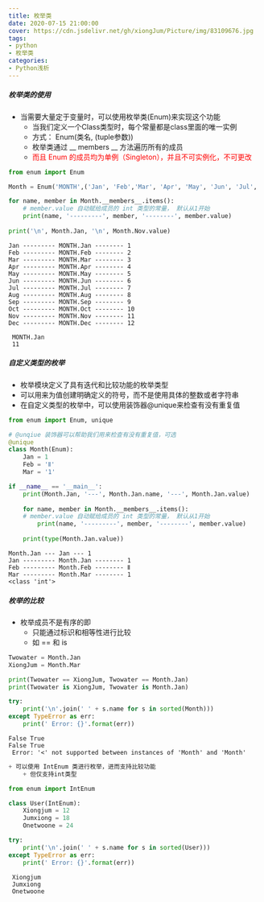 ```yaml
---
title: 枚举类
date: 2020-07-15 21:00:00
cover: https://cdn.jsdelivr.net/gh/xiongJum/Picture/img/83109676.jpg 
tags:
- python
- 枚举类
categories: 
- Python浅析
---
```


##### 枚举类的使用

+ 当需要大量定于变量时，可以使用枚举类(Enum)来实现这个功能
    + 当我们定义一个Class类型时，每个常量都是class里面的唯一实例
    + 方式： Enum(类名, (tuple参数))
    + 枚举类通过 __ members __ 方法遍历所有的成员
    + <font color=red>而且 Enum 的成员均为单例（Singleton），并且不可实例化，不可更改</font>


```python
from enum import Enum

Month = Enum('MONTH',('Jan', 'Feb','Mar', 'Apr', 'May', 'Jun', 'Jul', 'Aug', 'Sep', 'Oct', 'Nov', 'Dec'))

for name, member in Month.__members__.items():
    # member.value 自动赋给成员的 int 类型的常量， 默认从1开始
    print(name, '---------', member, '--------', member.value)
    
print('\n', Month.Jan, '\n', Month.Nov.value)
```

    Jan --------- MONTH.Jan -------- 1
    Feb --------- MONTH.Feb -------- 2
    Mar --------- MONTH.Mar -------- 3
    Apr --------- MONTH.Apr -------- 4
    May --------- MONTH.May -------- 5
    Jun --------- MONTH.Jun -------- 6
    Jul --------- MONTH.Jul -------- 7
    Aug --------- MONTH.Aug -------- 8
    Sep --------- MONTH.Sep -------- 9
    Oct --------- MONTH.Oct -------- 10
    Nov --------- MONTH.Nov -------- 11
    Dec --------- MONTH.Dec -------- 12
    
     MONTH.Jan 
     11


##### 自定义类型的枚举
+ 枚举模块定义了具有迭代和比较功能的枚举类型
+ 可以用来为值创建明确定义的符号，而不是使用具体的整数或者字符串
+ 在自定义类型的枚举中，可以使用装饰器@unique来检查有没有重复值


```python
from enum import Enum, unique

# @unqiue 装饰器可以帮助我们用来检查有没有重复值，可选
@unique
class Month(Enum):
    Jan = 1
    Feb = 'Ⅱ'
    Mar = '1'

if __name__ == '__main__':
    print(Month.Jan, '---', Month.Jan.name, '---', Month.Jan.value)
    
    for name, member in Month.__members__.items():
    # member.value 自动赋给成员的 int 类型的常量， 默认从1开始
        print(name, '---------', member, '--------', member.value)
    
    print(type(Month.Jan.value))
```

    Month.Jan --- Jan --- 1
    Jan --------- Month.Jan -------- 1
    Feb --------- Month.Feb -------- Ⅱ
    Mar --------- Month.Mar -------- 1
    <class 'int'>


##### 枚举的比较
+ 枚举成员不是有序的即
    + 只能通过标识和相等性进行比较
    + 如 == 和 is


```python
Twowater = Month.Jan
XiongJum = Month.Mar

print(Twowater == XiongJum, Twowater == Month.Jan)
print(Twowater is XiongJum, Twowater is Month.Jan)

try:
    print('\n'.join(' ' + s.name for s in sorted(Month)))
except TypeError as err:
    print(' Error: {}'.format(err))
```

    False True
    False True
     Error: '<' not supported between instances of 'Month' and 'Month'



```python
+ 可以使用 IntEnum 类进行枚举，进而支持比较功能
    + 但仅支持int类型
```


```python
from enum import IntEnum

class User(IntEnum):
    Xiongjum = 12
    Jumxiong = 18
    Onetwoone = 24

try:
    print('\n'.join(' ' + s.name for s in sorted(User)))
except TypeError as err:
    print(' Error: {}'.format(err))
```

     Xiongjum
     Jumxiong
     Onetwoone

